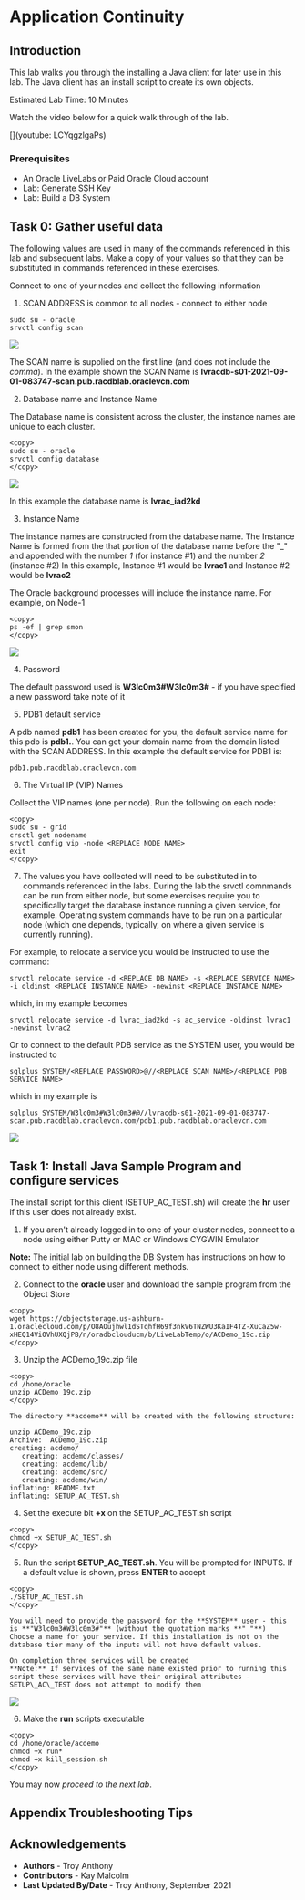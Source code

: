 # Application Continuity

## Introduction

This lab walks you through the installing a Java client for later use in this lab. The Java client has an install script to create its own objects.

Estimated Lab Time: 10 Minutes

Watch the video below for a quick walk through of the lab.

[](youtube: LCYqgzlgaPs)

### Prerequisites
- An Oracle LiveLabs or Paid Oracle Cloud account
- Lab: Generate SSH Key
- Lab: Build a DB System

## Task 0: Gather useful data
The following values are used in many of the commands referenced in this lab and subsequent labs. Make a copy of your values so that they can be substituted in commands referenced in these exercises.

Connect to one of your nodes and collect the following information

1. SCAN ADDRESS is common to all nodes - connect to either node


````
sudo su - oracle
srvctl config scan
````
   ![](./images/scanName.png " ")

The SCAN name is supplied on the first line (and does not include the *comma*). In the example shown the SCAN Name is **lvracdb-s01-2021-09-01-083747-scan.pub.racdblab.oraclevcn.com**

2. Database name and Instance Name

The Database name is consistent across the cluster, the instance names are unique to each cluster.

````
<copy>
sudo su - oracle
srvctl config database
</copy>
````
   ![](./images/dbName.png " ")     

In this example the database name is **lvrac_iad2kd**

3. Instance Name

The instance names are constructed from the database name. The Instance Name is formed from the that portion of the database name before the "\_" and appended with the number *1* (for instance \#1) and the number *2* (instance \#2)
In this example, Instance \#1 would be **lvrac1** and Instance \#2 would be **lvrac2**

The Oracle background processes will include the instance name. For example, on Node-1

````
<copy>
ps -ef | grep smon
</copy>
````
   ![](./images/smonName.png " ")

4. Password

The default password used is **W3lc0m3#W3lc0m3#** - if you have specified a new password take note of it

5. PDB1 default service

A pdb named **pdb1** has been created for you, the default service name for this pdb is **pdb1.<your domain name>**. You can get your domain name from the domain listed with the SCAN ADDRESS.
In this example the default service for PDB1 is:

````
pdb1.pub.racdblab.oraclevcn.com
````

6. The Virtual IP (VIP) Names

Collect the VIP names (one per node). Run the following on each node:
````
<copy>
sudo su - grid
crsctl get nodename
srvctl config vip -node <REPLACE NODE NAME>
exit
</copy>
````

7. The values you have collected will need to be substituted in to commands referenced in the labs. During the lab the srvctl comnmands can be run from either node, but some exercises require you to specifically target the database instance running a given service, for example. Operating system commands have to be run on a particular node (which one depends, typically, on where a given service is currently running).

For example, to relocate a service you would be instructed to use the command:
````
srvctl relocate service -d <REPLACE DB NAME> -s <REPLACE SERVICE NAME> -i oldinst <REPLACE INSTANCE NAME> -newinst <REPLACE INSTANCE NAME>
````

which, in my example becomes

````
srvctl relocate service -d lvrac_iad2kd -s ac_service -oldinst lvrac1 -newinst lvrac2
````
Or to connect to the default PDB service as the SYSTEM user, you would be instructed to

````
sqlplus SYSTEM/<REPLACE PASSWORD>@//<REPLACE SCAN NAME>/<REPLACE PDB SERVICE NAME>
````
which in my example is

````
sqlplus SYSTEM/W3lc0m3#W3lc0m3#@//lvracdb-s01-2021-09-01-083747-scan.pub.racdblab.oraclevcn.com/pdb1.pub.racdblab.oraclevcn.com
````

![](./images/sqlplusLogin.png " ")

## Task 1:  Install Java Sample Program and configure services

The install script for this client (SETUP\_AC\_TEST.sh) will create the **hr** user if this user does not already exist.

1.  If you aren't already logged in to one of your cluster nodes, connect to a node using either Putty or MAC or Windows CYGWIN Emulator

**Note:** The initial lab on building the DB System has instructions on how to connect to either node using different methods.

2. Connect to the **oracle** user and download the sample program from the Object Store

````
<copy>
wget https://objectstorage.us-ashburn-1.oraclecloud.com/p/O8AOujhwl1dSTqhfH69f3nkV6TNZWU3KaIF4TZ-XuCaZ5w-xHEQ14ViOVhUXQjPB/n/oradbclouducm/b/LiveLabTemp/o/ACDemo_19c.zip
</copy>
````
3. Unzip the ACDemo_19c.zip file
````
<copy>
cd /home/oracle
unzip ACDemo_19c.zip
</copy>
````
    The directory **acdemo** will be created with the following structure:

````
unzip ACDemo_19c.zip
Archive:  ACDemo_19c.zip
creating: acdemo/
   creating: acdemo/classes/
   creating: acdemo/lib/
   creating: acdemo/src/
   creating: acdemo/win/
inflating: README.txt
inflating: SETUP_AC_TEST.sh
````
4. Set the execute bit **+x** on the SETUP\_AC\_TEST.sh script

````
<copy>
chmod +x SETUP_AC_TEST.sh
</copy>
````
5. Run the script **SETUP\_AC\_TEST.sh**. You will be prompted for INPUTS. If a default value is shown, press **ENTER** to accept

````
<copy>
./SETUP_AC_TEST.sh
</copy>
````

    You will need to provide the password for the **SYSTEM** user - this is **"W3lc0m3#W3lc0m3#"** (without the quotation marks **" "**)
    Choose a name for your service. If this installation is not on the database tier many of the inputs will not have default values.

    On completion three services will be created
    **Note:** If services of the same name existed prior to running this script these services will have their original attributes - SETUP\_AC\_TEST does not attempt to modify them

   ![](./images/setup_service_list.png " ")

6. Make the **run** scripts executable

````
<copy>
cd /home/oracle/acdemo
chmod +x run*
chmod +x kill_session.sh
</copy>
````

You may now *proceed to the next lab*.  

## Appendix Troubleshooting Tips

## Acknowledgements
* **Authors** - Troy Anthony
* **Contributors** - Kay Malcolm
* **Last Updated By/Date** - Troy Anthony, September 2021

